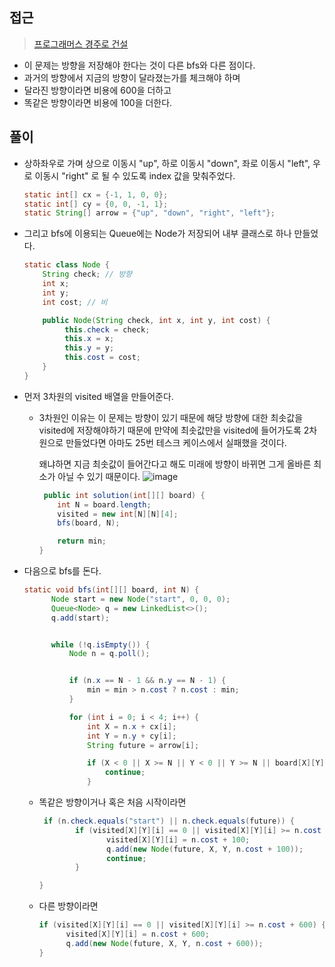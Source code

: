 ## 접근
> <a href ="https://school.programmers.co.kr/learn/courses/30/lessons/67259"> 프로그래머스 경주로 건설 </a>
- 이 문제는 방향을 저장해야 한다는 것이 다른 bfs와 다른 점이다.
- 과거의 방향에서 지금의 방향이 달라졌는가를 체크해야 하며
- 달라진 방향이라면 비용에 600을 더하고
- 똑같은 방향이라면 비용에 100을 더한다.

## 풀이
- 상하좌우로 가며 상으로 이동시 "up", 하로 이동시 "down", 좌로 이동시 "left", 우로 이동시 "right"
  로 될 수 있도록 index 값을 맞춰주었다.
  ```java
  static int[] cx = {-1, 1, 0, 0};
  static int[] cy = {0, 0, -1, 1};
  static String[] arrow = {"up", "down", "right", "left"};
  ```
- 그리고 bfs에 이용되는 Queue에는 Node가 저장되어 내부 클래스로 하나 만들었다.
  ```java
  static class Node {
      String check; // 방향
      int x;
      int y;
      int cost; // 비

      public Node(String check, int x, int y, int cost) {
           this.check = check;
           this.x = x;
           this.y = y;
           this.cost = cost;
      }
  }
  ```
  
- 먼저 3차원의 visited 배열을 만들어준다.
  - 3차원인 이유는 이 문제는 방향이 있기 때문에 해당 방향에 대한 최솟값을 visited에 저장해야하기 때문에
    만약에 최솟값만을 visited에 들어가도록 2차원으로 만들었다면 아마도 25번 테스크 케이스에서 실패했을 것이다.

    왜냐하면 지금 최솟값이 들어간다고 해도 미래에 방향이 바뀌면 그게 올바른 최소가 아닐 수 있기 때문이다.
    ![image](https://github.com/byeolhaha/Algorithm_Study/assets/108210958/ce14bfa0-b3b6-4b11-b12f-022596b6b5f5)
    ```java
     public int solution(int[][] board) {
        int N = board.length;
        visited = new int[N][N][4];
        bfs(board, N);

        return min;
    }
    ```
- 다음으로 bfs를 돈다.
  ```java
  static void bfs(int[][] board, int N) {
        Node start = new Node("start", 0, 0, 0);
        Queue<Node> q = new LinkedList<>();
        q.add(start);


        while (!q.isEmpty()) {
            Node n = q.poll();


            if (n.x == N - 1 && n.y == N - 1) {
                min = min > n.cost ? n.cost : min;
            }

            for (int i = 0; i < 4; i++) {
                int X = n.x + cx[i];
                int Y = n.y + cy[i];
                String future = arrow[i];

                if (X < 0 || X >= N || Y < 0 || Y >= N || board[X][Y] == 1) {
                    continue;
                }
  
  ```
  - 똑같은 방향이거나 혹은 처음 시작이라면
    ```java
     if (n.check.equals("start") || n.check.equals(future)) {
            if (visited[X][Y][i] == 0 || visited[X][Y][i] >= n.cost + 100) {
                   visited[X][Y][i] = n.cost + 100;
                   q.add(new Node(future, X, Y, n.cost + 100));
                   continue;
            }

    }
    ```
  - 다른 방향이라면
    ```java
    if (visited[X][Y][i] == 0 || visited[X][Y][i] >= n.cost + 600) {
          visited[X][Y][i] = n.cost + 600;
          q.add(new Node(future, X, Y, n.cost + 600));
    }
    ```



    
